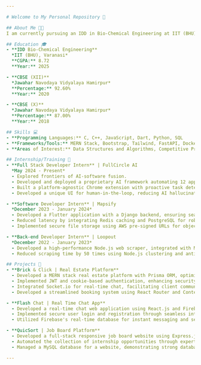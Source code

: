 ```yaml
---

# Welcome to My Personal Repository 🎉

## About Me 👨‍🎓
I am currently pursuing an IDD in Bio-Chemical Engineering at IIT (BHU), Varanasi. I have a strong foundation in programming and software development, with a keen interest in Data Structures, Algorithms, and Competitive Programming.

## Education 🎓
- **IDD Bio-Chemical Engineering**  
  *IIT (BHU), Varanasi*  
  **CGPA:** 8.72  
  **Year:** 2025

- **CBSE (XII)**  
  *Jawahar Navodaya Vidyalaya Hamirpur*  
  **Percentage:** 92.60%  
  **Year:** 2020

- **CBSE (X)**  
  *Jawahar Navodaya Vidyalaya Hamirpur*  
  **Percentage:** 87.00%  
  **Year:** 2018

## Skills 💻
- **Programming Languages:** C, C++, JavaScript, Dart, Python, SQL
- **Frameworks/Tools:** MERN Stack, Bootstrap, Tailwind, FastAPI, Docker, Flutter, GitHub
- **Areas of Interest:** Data Structures and Algorithms, Competitive Programming, Software Development

## Internship/Training 💼
- **Full Stack Developer Intern** | FullCircle AI  
  *May 2024 - Present*  
  - Explored frontiers of AI-software fusion.
  - Developed and deployed a proprietary AI framework automating 12 apps with 40+ API calls using FastAPI microservice in Docker and deployed on DigitalOcean with OAuth integration.
  - Built a platform-agnostic Chrome extension with proactive task detection using DOM analysis and Webhooks.
  - Developed a unique UI for human-in-the-loop, reducing AI hallucinations and boosting task completion by 20%.

- **Software Developer Intern** | Mapsify  
  *December 2023 - January 2024*  
  - Developed a Flutter application with a Django backend, ensuring seamless cross-platform functionality.
  - Reduced latency by integrating Redis caching and PostgreSQL for robust data storage and retrieval.
  - Implemented secure file storage using AWS pre-signed URLs for object storage on S3.

- **Back-end Developer Intern** | Loopout  
  *December 2022 - January 2023*  
  - Developed a high-performance Node.js web scraper, integrated with MongoDB for e-commerce websites.
  - Reduced scraping time by 50 times using Node.js clustering and anti-bot detection evasion techniques.

## Projects 🚀
- **Brick & Click | Real Estate Platform**  
  - Developed a MERN stack real estate platform with Prisma ORM, optimizing database operations and scalability.
  - Implemented JWT and cookie-based authentication, enhancing security and enabling persistent user sessions.
  - Integrated Socket.io for real-time chat, facilitating client communication and accelerating deal closures.
  - Developed a streamlined booking system using React Router and Context API, increasing conversion rates.

- **Flash Chat | Real Time Chat App**  
  - Developed a real-time chat web application using React.js and Firebase.
  - Implemented secure user login and registration through seamless integration of Firebase authentication services.
  - Utilized Firebase's real-time database for instant messaging and seamless chat synchronization.

- **QuicSort | Job Board Platform**  
  - Developed a full-stack responsive job board website using Express.js, React.js, Node.js, and MySQL.
  - Automated the collection of internship opportunities through expert web scraping using Selenium.
  - Managed a MySQL database for a website, demonstrating strong database integration skills.

---
```

